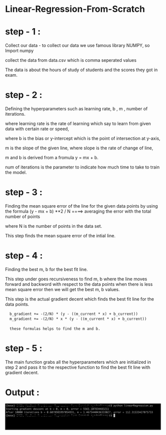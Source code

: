 # Linear-Regression-From-Scratch


# step - 1 :

Collect our data - to collect our data we use famous library NUMPY, so Import numpy

collect the data from data.csv which is comma seperated values

The data is about the hours of study of students and the scores they got in exam. 

# step - 2 :

Defining the hyperparameters such as learning rate, b , m , number of iterations.

where learning rate is the rate of learning which say to learn from given data with certain rate or speed,

where b is the bias or y-intercept which is the point of intersection at y-axis,

m is the slope of the given line, where slope is the rate of change of line,

m and b is derived from a fromula y = mx + b.

num of iterations is the parameter to indicate how much time to take to train the model.

# step - 3 :


Finding the mean square error of the line for the given data points by using the formula (y - mx + b) **2 / N ====> averaging the error with the total number of points 

where N is the number of points in the data set.

This step finds the mean square error of the intial line. 

# step - 4 :

Finding the best m, b for the best fit line.

This step under goes recursiveness to find m, b where the line moves forward and backword with respect to the data points when there is less mean square error then we will get the best m, b values.

This step is the actual gradient decent which finds the best fit line for the data points.

      b_gradient += -(2/N) * (y - ((m_current * x) + b_current))
      m_gradient += -(2/N) * x * (y - ((m_current * x) + b_current))

      these formulas helps to find the m and b.

# step - 5 :

The main function grabs all the hyperparameters which are initialized in step 2 and pass it to the respective function to find the best fit line with gradient decent.


# Output :

![This is the output](./output.png)
